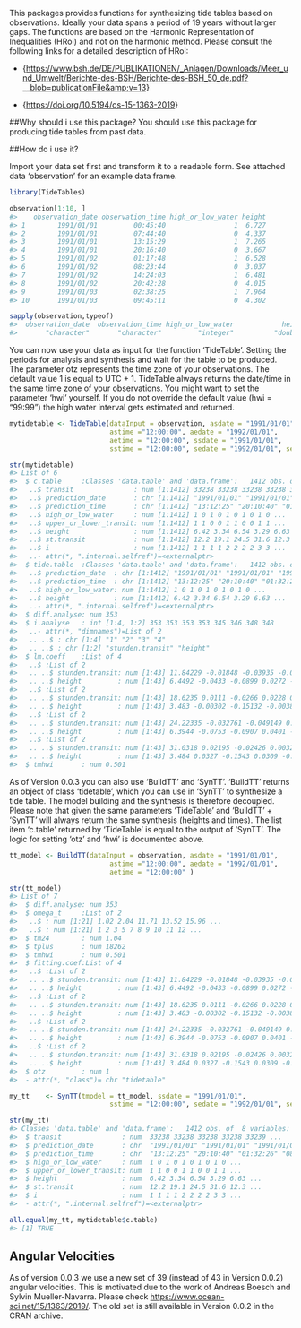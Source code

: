 <!-- README.md is generated from README.Rmd. Please edit that file -->

This packages provides functions for synthesizing tide tables based on
observations. Ideally your data spans a period of 19 years without
larger gaps. The functions are based on the Harmonic Representation of
Inequalities (HRoI) and not on the harmonic method. Please consult the
following links for a detailed description of HRoI:

-   {<a href="https://www.bsh.de/DE/PUBLIKATIONEN/_Anlagen/Downloads/Meer_und_Umwelt/Berichte-des-BSH/Berichte-des-BSH_50_de.pdf?__blob=publicationFile&amp;v=13" class="uri">https://www.bsh.de/DE/PUBLIKATIONEN/_Anlagen/Downloads/Meer_und_Umwelt/Berichte-des-BSH/Berichte-des-BSH_50_de.pdf?__blob=publicationFile&amp;v=13</a>}

-   {<a href="https://doi.org/10.5194/os-15-1363-2019" class="uri">https://doi.org/10.5194/os-15-1363-2019</a>}

\#\#Why should i use this package? You should use this package for
producing tide tables from past data.

\#\#How do i use it?

Import your data set first and transform it to a readable form. See
attached data ‘observation’ for an example data frame.

``` r
library(TideTables)

observation[1:10, ]
#>    observation_date observation_time high_or_low_water height
#> 1        1991/01/01         00:45:40                 1  6.727
#> 2        1991/01/01         07:44:40                 0  4.337
#> 3        1991/01/01         13:15:29                 1  7.265
#> 4        1991/01/01         20:16:40                 0  3.667
#> 5        1991/01/02         01:17:48                 1  6.528
#> 6        1991/01/02         08:23:44                 0  3.037
#> 7        1991/01/02         14:24:03                 1  6.481
#> 8        1991/01/02         20:42:28                 0  4.015
#> 9        1991/01/03         02:38:25                 1  7.964
#> 10       1991/01/03         09:45:11                 0  4.302

sapply(observation,typeof)
#>  observation_date  observation_time high_or_low_water            height 
#>       "character"       "character"         "integer"          "double"
```

You can now use your data as input for the function ‘TideTable’. Setting
the periods for analysis and synthesis and wait for the table to be
produced. The parameter otz represents the time zone of your
observations. The default value 1 is equal to UTC + 1. TideTable always
returns the date/time in the same time zone of your observations. You
might want to set the parameter ‘hwi’ yourself. If you do not override
the default value (hwi = “99:99”) the high water interval gets estimated
and returned.

``` r
mytidetable <- TideTable(dataInput = observation, asdate = "1991/01/01", 
                         astime ="12:00:00", aedate = "1992/01/01", 
                         aetime = "12:00:00", ssdate = "1991/01/01", 
                         sstime = "12:00:00", sedate = "1992/01/01", setime = "12:00:00", otz = 1)
```

``` r
str(mytidetable)
#> List of 6
#>  $ c.table     :Classes 'data.table' and 'data.frame':   1412 obs. of  8 variables:
#>   ..$ transit               : num [1:1412] 33238 33238 33238 33238 33239 ...
#>   ..$ prediction_date       : chr [1:1412] "1991/01/01" "1991/01/01" "1991/01/02" "1991/01/02" ...
#>   ..$ prediction_time       : chr [1:1412] "13:12:25" "20:10:40" "01:32:26" "08:39:56" ...
#>   ..$ high_or_low_water     : num [1:1412] 1 0 1 0 1 0 1 0 1 0 ...
#>   ..$ upper_or_lower_transit: num [1:1412] 1 1 0 0 1 1 0 0 1 1 ...
#>   ..$ height                : num [1:1412] 6.42 3.34 6.54 3.29 6.63 ...
#>   ..$ st.transit            : num [1:1412] 12.2 19.1 24.5 31.6 12.3 ...
#>   ..$ i                     : num [1:1412] 1 1 1 1 2 2 2 2 3 3 ...
#>   ..- attr(*, ".internal.selfref")=<externalptr> 
#>  $ tide.table  :Classes 'data.table' and 'data.frame':   1412 obs. of  4 variables:
#>   ..$ prediction_date  : chr [1:1412] "1991/01/01" "1991/01/01" "1991/01/02" "1991/01/02" ...
#>   ..$ prediction_time  : chr [1:1412] "13:12:25" "20:10:40" "01:32:26" "08:39:56" ...
#>   ..$ high_or_low_water: num [1:1412] 1 0 1 0 1 0 1 0 1 0 ...
#>   ..$ height           : num [1:1412] 6.42 3.34 6.54 3.29 6.63 ...
#>   ..- attr(*, ".internal.selfref")=<externalptr> 
#>  $ diff.analyse: num 353
#>  $ i.analyse   : int [1:4, 1:2] 353 353 353 353 345 346 348 348
#>   ..- attr(*, "dimnames")=List of 2
#>   .. ..$ : chr [1:4] "1" "2" "3" "4"
#>   .. ..$ : chr [1:2] "stunden.transit" "height"
#>  $ lm.coeff    :List of 4
#>   ..$ :List of 2
#>   .. ..$ stunden.transit: num [1:43] 11.84229 -0.01848 -0.03935 -0.01314 -0.00321 ...
#>   .. ..$ height         : num [1:43] 6.4492 -0.0433 -0.0899 0.0272 -0.0275 ...
#>   ..$ :List of 2
#>   .. ..$ stunden.transit: num [1:43] 18.6235 0.0111 -0.0266 0.0228 0.0115 ...
#>   .. ..$ height         : num [1:43] 3.483 -0.00302 -0.15132 -0.00388 -0.07565 ...
#>   ..$ :List of 2
#>   .. ..$ stunden.transit: num [1:43] 24.22335 -0.032761 -0.049149 0.005099 0.000365 ...
#>   .. ..$ height         : num [1:43] 6.3944 -0.0753 -0.0907 0.0401 -0.062 ...
#>   ..$ :List of 2
#>   .. ..$ stunden.transit: num [1:43] 31.0318 0.02195 -0.02426 0.00326 -0.00555 ...
#>   .. ..$ height         : num [1:43] 3.484 0.0327 -0.1543 0.0309 -0.0793 ...
#>  $ tmhwi       : num 0.501
```

As of Version 0.0.3 you can also use ‘BuildTT’ and ‘SynTT’. ‘BuildTT’
returns an object of class ‘tidetable’, which you can use in ‘SynTT’ to
synthesize a tide table. The model building and the synthesis is
therefore decoupled. Please note that given the same parameters
‘TideTable’ and ‘BuildTT’ + ‘SynTT’ will always return the same
synthesis (heights and times). The list item ‘c.table’ returned by
‘TideTable’ is equal to the output of ‘SynTT’. The logic for setting
‘otz’ and ‘hwi’ is documented above.

``` r
tt_model <- BuildTT(dataInput = observation, asdate = "1991/01/01", 
                         astime ="12:00:00", aedate = "1992/01/01", 
                         aetime = "12:00:00" )
```

``` r
str(tt_model)
#> List of 7
#>  $ diff.analyse: num 353
#>  $ omega_t     :List of 2
#>   ..$ : num [1:21] 1.02 2.04 11.71 13.52 15.96 ...
#>   ..$ : num [1:21] 1 2 3 5 7 8 9 10 11 12 ...
#>  $ tm24        : num 1.04
#>  $ tplus       : num 18262
#>  $ tmhwi       : num 0.501
#>  $ fitting.coef:List of 4
#>   ..$ :List of 2
#>   .. ..$ stunden.transit: num [1:43] 11.84229 -0.01848 -0.03935 -0.01314 -0.00321 ...
#>   .. ..$ height         : num [1:43] 6.4492 -0.0433 -0.0899 0.0272 -0.0275 ...
#>   ..$ :List of 2
#>   .. ..$ stunden.transit: num [1:43] 18.6235 0.0111 -0.0266 0.0228 0.0115 ...
#>   .. ..$ height         : num [1:43] 3.483 -0.00302 -0.15132 -0.00388 -0.07565 ...
#>   ..$ :List of 2
#>   .. ..$ stunden.transit: num [1:43] 24.22335 -0.032761 -0.049149 0.005099 0.000365 ...
#>   .. ..$ height         : num [1:43] 6.3944 -0.0753 -0.0907 0.0401 -0.062 ...
#>   ..$ :List of 2
#>   .. ..$ stunden.transit: num [1:43] 31.0318 0.02195 -0.02426 0.00326 -0.00555 ...
#>   .. ..$ height         : num [1:43] 3.484 0.0327 -0.1543 0.0309 -0.0793 ...
#>  $ otz         : num 1
#>  - attr(*, "class")= chr "tidetable"
```

``` r
my_tt    <- SynTT(tmodel = tt_model, ssdate = "1991/01/01", 
                         sstime = "12:00:00", sedate = "1992/01/01", setime = "12:00:00")
```

``` r
str(my_tt)
#> Classes 'data.table' and 'data.frame':   1412 obs. of  8 variables:
#>  $ transit               : num  33238 33238 33238 33238 33239 ...
#>  $ prediction_date       : chr  "1991/01/01" "1991/01/01" "1991/01/02" "1991/01/02" ...
#>  $ prediction_time       : chr  "13:12:25" "20:10:40" "01:32:26" "08:39:56" ...
#>  $ high_or_low_water     : num  1 0 1 0 1 0 1 0 1 0 ...
#>  $ upper_or_lower_transit: num  1 1 0 0 1 1 0 0 1 1 ...
#>  $ height                : num  6.42 3.34 6.54 3.29 6.63 ...
#>  $ st.transit            : num  12.2 19.1 24.5 31.6 12.3 ...
#>  $ i                     : num  1 1 1 1 2 2 2 2 3 3 ...
#>  - attr(*, ".internal.selfref")=<externalptr>
```

``` r
all.equal(my_tt, mytidetable$c.table)
#> [1] TRUE
```

Angular Velocities
------------------

As of version 0.0.3 we use a new set of 39 (instead of 43 in Version
0.0.2) angular velocities. This is motivated due to the work of Andreas
Boesch and Sylvin Mueller-Navarra. Please check
<a href="https://www.ocean-sci.net/15/1363/2019/" class="uri">https://www.ocean-sci.net/15/1363/2019/</a>.
The old set is still available in Version 0.0.2 in the CRAN archive.

